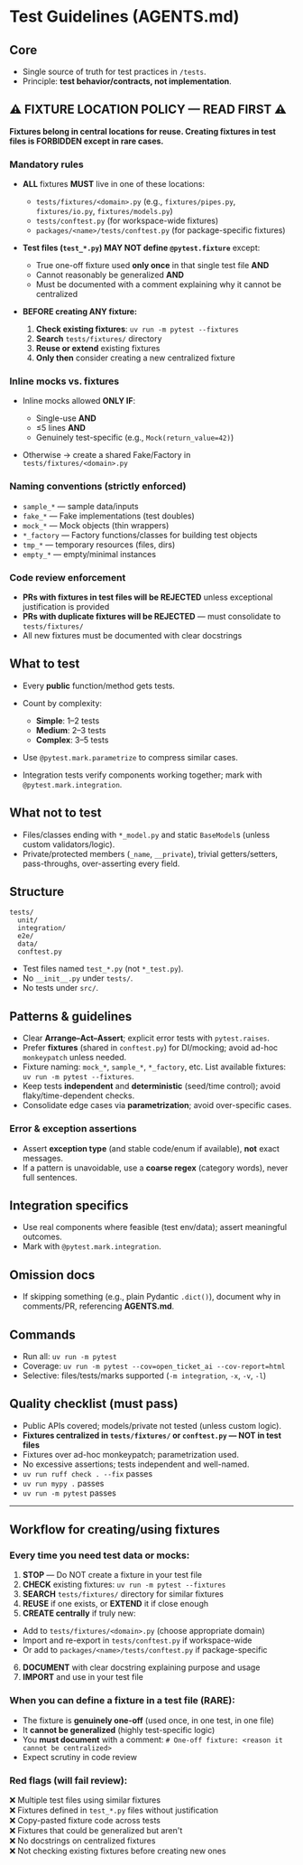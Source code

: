 # Test Guidelines (AGENTS.md)

## Core

* Single source of truth for test practices in `/tests`.
* Principle: **test behavior/contracts, not implementation**.

## ⚠️ FIXTURE LOCATION POLICY — READ FIRST ⚠️

**Fixtures belong in central locations for reuse. Creating fixtures in test files is FORBIDDEN except in rare cases.**

### Mandatory rules

* **ALL** fixtures **MUST** live in one of these locations:
    * `tests/fixtures/<domain>.py` (e.g., `fixtures/pipes.py`, `fixtures/io.py`, `fixtures/models.py`)
    * `tests/conftest.py` (for workspace-wide fixtures)
    * `packages/<name>/tests/conftest.py` (for package-specific fixtures)

* **Test files (`test_*.py`) MAY NOT define `@pytest.fixture`** except:
    * True one-off fixture used **only once** in that single test file **AND**
    * Cannot reasonably be generalized **AND**
    * Must be documented with a comment explaining why it cannot be centralized

* **BEFORE creating ANY fixture:**
    1. **Check existing fixtures**: `uv run -m pytest --fixtures`
    2. **Search** `tests/fixtures/` directory
    3. **Reuse or extend** existing fixtures
    4. **Only then** consider creating a new centralized fixture

### Inline mocks vs. fixtures

* Inline mocks allowed **ONLY IF**:
    * Single-use **AND**
    * ≤5 lines **AND**
    * Genuinely test-specific (e.g., `Mock(return_value=42)`)

* Otherwise → create a shared Fake/Factory in `tests/fixtures/<domain>.py`

### Naming conventions (strictly enforced)

* `sample_*` — sample data/inputs
* `fake_*` — Fake implementations (test doubles)
* `mock_*` — Mock objects (thin wrappers)
* `*_factory` — Factory functions/classes for building test objects
* `tmp_*` — temporary resources (files, dirs)
* `empty_*` — empty/minimal instances

### Code review enforcement

* **PRs with fixtures in test files will be REJECTED** unless exceptional justification is provided
* **PRs with duplicate fixtures will be REJECTED** — must consolidate to `tests/fixtures/`
* All new fixtures must be documented with clear docstrings

## What to test

* Every **public** function/method gets tests.
* Count by complexity:

    * **Simple**: 1–2 tests
    * **Medium**: 2–3 tests
    * **Complex**: 3–5 tests
* Use `@pytest.mark.parametrize` to compress similar cases.
* Integration tests verify components working together; mark with `@pytest.mark.integration`.

## What **not** to test

* Files/classes ending with `*_model.py` and static `BaseModel`s (unless custom validators/logic).
* Private/protected members (`_name`, `__private`), trivial getters/setters, pass-throughs, over-asserting every field.

## Structure

```
tests/
  unit/
  integration/
  e2e/
  data/
  conftest.py
```

* Test files named `test_*.py` (not `*_test.py`).
* No `__init__.py` under `tests/`.
* No tests under `src/`.

## Patterns & guidelines

* Clear **Arrange–Act–Assert**; explicit error tests with `pytest.raises`.
* Prefer **fixtures** (shared in `conftest.py`) for DI/mocking; avoid ad-hoc `monkeypatch` unless needed.
* Fixture naming: `mock_*`, `sample_*`, `*_factory`, etc.
  List available fixtures: `uv run -m pytest --fixtures`.
* Keep tests **independent** and **deterministic** (seed/time control); avoid flaky/time-dependent checks.
* Consolidate edge cases via **parametrization**; avoid over-specific cases.

### Error & exception assertions

* Assert **exception type** (and stable code/enum if available), **not** exact messages.
* If a pattern is unavoidable, use a **coarse regex** (category words), never full sentences.

## Integration specifics

* Use real components where feasible (test env/data); assert meaningful outcomes.
* Mark with `@pytest.mark.integration`.

## Omission docs

* If skipping something (e.g., plain Pydantic `.dict()`), document why in comments/PR, referencing **AGENTS.md**.

## Commands

* Run all: `uv run -m pytest`
* Coverage: `uv run -m pytest --cov=open_ticket_ai --cov-report=html`
* Selective: files/tests/marks supported (`-m integration`, `-x`, `-v`, `-l`)

## Quality checklist (must pass)

* Public APIs covered; models/private not tested (unless custom logic).
* **Fixtures centralized in `tests/fixtures/` or `conftest.py` — NOT in test files**
* Fixtures over ad-hoc monkeypatch; parametrization used.
* No excessive assertions; tests independent and well-named.
* `uv run ruff check . --fix` passes
* `uv run mypy .` passes
* `uv run -m pytest` passes

---

## Workflow for creating/using fixtures

### Every time you need test data or mocks:

1. **STOP** — Do NOT create a fixture in your test file
2. **CHECK** existing fixtures: `uv run -m pytest --fixtures`
3. **SEARCH** `tests/fixtures/` directory for similar fixtures
4. **REUSE** if one exists, or **EXTEND** it if close enough
5. **CREATE centrally** if truly new:

- Add to `tests/fixtures/<domain>.py` (choose appropriate domain)
- Import and re-export in `tests/conftest.py` if workspace-wide
- Or add to `packages/<name>/tests/conftest.py` if package-specific

6. **DOCUMENT** with clear docstring explaining purpose and usage
7. **IMPORT** and use in your test file

### When you can define a fixture in a test file (RARE):

- The fixture is **genuinely one-off** (used once, in one test, in one file)
- It **cannot be generalized** (highly test-specific logic)
- You **must document** with a comment: `# One-off fixture: <reason it cannot be centralized>`
- Expect scrutiny in code review

### Red flags (will fail review):

❌ Multiple test files using similar fixtures  
❌ Fixtures defined in `test_*.py` files without justification  
❌ Copy-pasted fixture code across tests  
❌ Fixtures that could be generalized but aren't  
❌ No docstrings on centralized fixtures  
❌ Not checking existing fixtures before creating new ones
